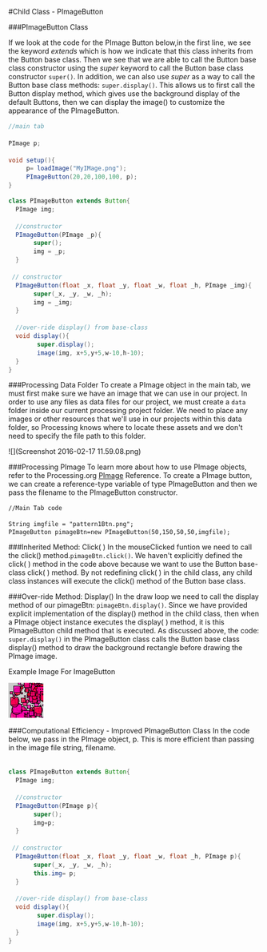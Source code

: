 #Child Class - PImageButton

###PImageButton Class

If we look at the code for the PImage Button below,in the first line, we see the keyword *extends* which is how we indicate that this class inherits from the Button base class. Then  we see that we are able to call the Button base class constructor using the *super* keyword to call the Button base class constructor ``super()``.  In addition, we can also use  *super* as a way to call the Button base class methods: ``super.display()``.  This allows us to first call the Button display method, which gives use the background display of the default Buttons, then we can display the image() to customize the appearance of the PImageButton.  

```java
//main tab

PImage p;

void setup(){
     p= loadImage("MyIMage.png");
     PImageButton(20,20,100,100, p);
}

```


```java
class PImageButton extends Button{
  PImage img;
  
  //constructor
  PImageButton(PImage _p){
       super();
       img = _p; 
  }
  
 // constructor
  PImageButton(float _x, float _y, float _w, float _h, PImage _img){
       super(_x, _y, _w, _h);
       img = _img;
  }
  
  //over-ride display() from base-class
  void display(){
        super.display();
        image(img, x+5,y+5,w-10,h-10);
  }  
}
```
###Processing Data Folder
To create a PImage object in the main tab, we must first make sure we have an image that we can use in our project.  In order to use any files as data files for our project, we must create a `data` folder inside our current processing project folder. We need to place any images or other resources that we'll use in our projects within this data folder, so Processing knows where to locate these assets and we don't need to specify the file path to this folder. 

![](Screenshot 2016-02-17 11.59.08.png)

###Processing PImage 
To learn more about how to use PImage objects, refer to the Processing.org [PImage](https://processing.org/reference/PImage.html) Reference. To create a PImage button, we can create a reference-type variable of type PImageButton and then we pass the filename to the PImageButton constructor.
```
//Main Tab code

String imgfile = "pattern1Btn.png";
PImageButton pimageBtn=new PImageButton(50,150,50,50,imgfile); 
```
###Inherited Method: Click( ) 
 In the mouseClicked funtion we need to call the click() method.``pimageBtn.click()``.  We haven't explicitly defined the click( ) method in the code above because we want to use the Button base-class click( ) method. By not redefining click( ) in the child class, any child class instances will execute the click() method of the Button base class.

###Over-ride Method: Display()
In the draw loop we need to call the display method of our pimageBtn:
``pimageBtn.display()``. Since we have provided explicit implementation of the display() method in the child class, then when a PImage object instance executes the display( ) method, it is this PImageButton child method that is executed.  As discussed above, the code: ``super.display()`` in the PImageButton class calls the Button base class display() method to draw the background rectangle before drawing the PImage image.

Example Image For ImageButton

![](pattern1Btn.png)

###Computational Efficiency - Improved PImageButton Class
In the code below, we pass in the PImage object, p.  This is more efficient than passing in the image file string, filename.


```java

class PImageButton extends Button{
  PImage img;

  //constructor
  PImageButton(PImage p){
       super();
       img=p;
  }

 // constructor
  PImageButton(float _x, float _y, float _w, float _h, PImage p){
       super(_x, _y, _w, _h);
       this.img= p;
  }

  //over-ride display() from base-class
  void display(){
        super.display();
        image(img, x+5,y+5,w-10,h-10);
  }  
}


```